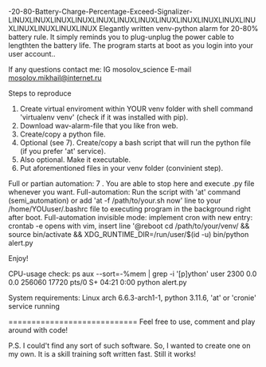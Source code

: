 -20-80-Battery-Charge-Percentage-Exceed-Signalizer-
LINUXLINUXLINUXLINUXLINUXLINUXLINUXLINUXLINUXLINUXLINUXLINUXLINUXLINUXLINUXLINUX
Elegantly written venv-python alarm for 20-80% battery rule. It simply reminds you to plug-unplug the power cable to lengthten the battery life. The program starts at boot as you login into your user account..

If any questions contact me:
IG mosolov_science
E-mail mosolov.mikhail@internet.ru

Steps to reproduce
1. Create virtual enviroment within YOUR venv folder with shell command 'virtualenv venv' (check if it was installed with pip).
2. Download wav-alarm-file that you like fron web.
3. Create/copy a python file.
4. Optional (see 7). Create/copy a bash script that will run the python file (if you prefer 'at' service).
5. Also optional. Make it executable.
6. Put aforementioned files in your venv folder (convinient step).

Full or partian automation:
7 . You are able to stop here and execute .py file whenever you want. 
Full-automation: Run the script with 'at' command (semi_automation) or add 'at -f /path/to/your.sh now' line to your /home/YOUuser/.bashrc file to executing program in the background right after boot. 
Full-automation invisible mode: implement cron  with new entry: crontab -e opens with vim, insert line '@reboot cd /path/to/your/venv/ && source bin/activate && XDG_RUNTIME_DIR=/run/user/$(id -u) bin/python alert.py

Enjoy! 

CPU-usage check:
ps aux --sort=-%mem | grep -i '[p]ython'
user 2300  0.0  0.0 256060 17720 pts/0    S+   04:21   0:00 python alert.py

System requirements: Linux arch 6.6.3-arch1-1, python 3.11.6, 'at' or 'cronie' service running 

============================
Feel free to use, comment and play around with code!

P.S. I could't find any sort of such software. So, I wanted to create one on my own. It is a skill training soft written fast. Still it works! 

  
